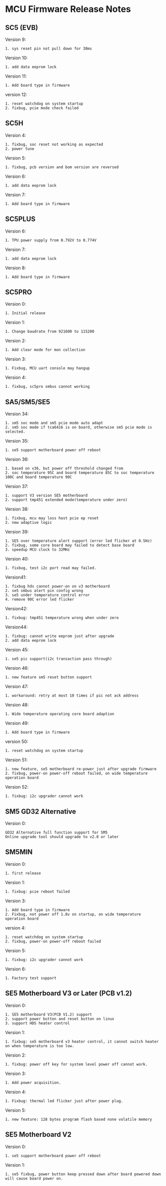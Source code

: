 # MCU Firmware Release Notes

## SC5 (EVB)

Version 9:

    1. sys reset pin not pull down for 30ms

Version 10:

    1. add data eeprom lock

Version 11:

    1. Add board type in firmware

version 12:

    1. reset watchdog on system startup
    2. fixbug, pcie mode check failed

## SC5H

Version 4:

    1. fixbug, soc reset not working as expected
    2. power tune

Version 5:

    1. fixbug, pcb version and bom version are reversed

Version 6:

    1. add data eeprom lock

Version 7:

    1. Add board type in firmware

## SC5PLUS

Version 6:

    1. TPU power supply from 0.792V to 0.774V

Version 7:

    1. add data eeprom lock

Version 8:

    1. Add board type in firmware

## SC5PRO

Version 0:

    1. Initial release

Version 1:

    1. Change baudrate from 921600 to 115200

Version 2:

    1. Add clear mode for mon collection

Version 3:

    1. Fixbug, MCU uart console may hangup

Version 4:

    1. fixbug, sc5pro smbus cannot working

## SA5/SM5/SE5

Version 34:

    1. sm5 soc mode and sm5 pcie mode auto adapt
    2. sm5 soc mode if tca6416 is on board, otherwise sm5 pcie mode is selected.

Version 35:

    1. se5 support motherboard power off reboot

Version 36:

    1. based on v36, but power off threshold changed from
    2. soc temperature 95C and board temperature 85C to soc temperature 100C and board temperature 90C

Version 37:

    1. support V3 version SE5 motherboard
    2. support tmp451 extended mode(temperature under zero)

Version 38:

    1. fixbug, mcu may loss host pcie ep reset
    2. new adaptive logic

Version 39:

    1. SE5 over temperature alert support (error led flicker at 0.5Hz)
    2. fixbug, some core board may failed to detect base board
    3. speedup MCU clock to 32MHz

Version 40:

    1. fixbug, test i2c port read may failed.

Version41:

    1. fixbug hds cannot power-on on v3 motherboard
    2. se5 smbus alert pin config wrong
    3. se5 under temperature control error
    4. remove 90C error led flicker

Version42:

    1. fixbug: tmp451 temperature wrong when under zero

Version44:

    1. fixbug: cannot write eeprom just after upgrade
    2. add data eeprom lock

Version 45:

    1. se5 pic support(i2c transaction pass through)

Version 46:

    1. new feature sm5 reset button support

Version 47:

    1. workaround: retry at most 10 times if pic not ack address

Version 48:

    1. Wide temperature operating core board adaption

Version 49:

    1. Add board type in firmware

version 50:

    1. reset watchdog on system startup

Version 51:

    1. new feature, se5 motherboard re-power just after upgrade firmware
    2. fixbug, power-on power-off reboot failed, on wide temperature operation board

Version 52:

    1. fixbug: i2c upgrader cannot work

## SM5 GD32 Alternative

Version 0:

    GD32 Alternative full function support for SM5
    Online upgrade tool should upgrade to v2.0 or later

## SM5MIN

Version 0:

    1. first release

Version 1:

    1. fixbug: pcie reboot failed

Version 3:

    1. Add board type in firmware
    2. Fixbug, not power off 1.8v on startup, on wide temperature operation board

version 4:

    1. reset watchdog on system startup
    2. fixbug, power-on power-off reboot failed

Version 5:

    1. fixbug: i2c upgrader cannot work

Version 6:

    1. Factory test support

## SE5 Motherboard V3 or Later (PCB v1.2)

Version 0:

    1. SE5 motherboard V3(PCB V1.2) support
    2. support power button and reset button on linux
    3. support HDS heater control

Version 1:

    1. fixbug: se5 motherboard v3 heater control, it cannot switch heater on when temperature is too low.

Version 2:

    1. fixbug: power off key for system level power off cannot work.

Version 3:

    1. Add power acquisition.

Version 4:

    1. Fixbug: thermal led flicker just after power plug.

Version 5:

    1. new feature: 128 bytes program flash based none volatile memory

## SE5 Motherboard V2

Version 0:

    1. se5 support motherboard power off reboot

Version 1:

    1. se5 fixbug, power button keep pressed down after board powered down will cause board power on.

